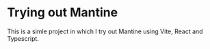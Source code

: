 # Trying out Mantine

This is a simle project in which I try out Mantine using Vite, React and Typescript.
